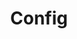 ---
title: Config
menu:
  sidebar:
    name: Configuration
    identifier: Config
    parent: M-365
    weight: 300
---